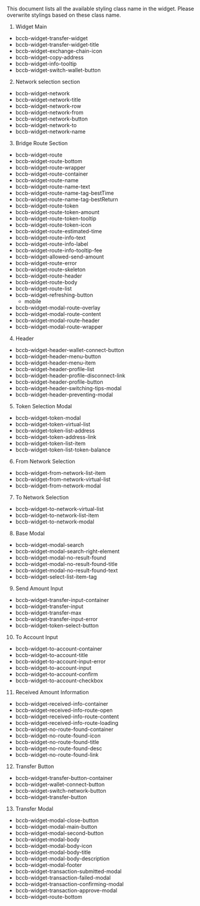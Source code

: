 This document lists all the available styling class name in the widget. Please overwrite stylings
based on these class name.

1. Widget Main

- bccb-widget-transfer-widget
- bccb-widget-transfer-widget-title
- bccb-widget-exchange-chain-icon
- bccb-widget-copy-address
- bccb-widget-info-tooltip
- bccb-widget-switch-wallet-button

2. Network selection section

- bccb-widget-network
- bccb-widget-network-title
- bccb-widget-network-row
- bccb-widget-network-from
- bccb-widget-network-button
- bccb-widget-network-to
- bccb-widget-network-name

3. Bridge Route Section

- bccb-widget-route
- bccb-widget-route-bottom
- bccb-widget-route-wrapper
- bccb-widget-route-container
- bccb-widget-route-name
- bccb-widget-route-name-text
- bccb-widget-route-name-tag-bestTime
- bccb-widget-route-name-tag-bestReturn
- bccb-widget-route-token
- bccb-widget-route-token-amount
- bccb-widget-route-token-tooltip
- bccb-widget-route-token-icon
- bccb-widget-route-estimated-time
- bccb-widget-route-info-text
- bccb-widget-route-info-label
- bccb-widget-route-info-tooltip-fee
- bccb-widget-allowed-send-amount
- bccb-widget-route-error
- bccb-widget-route-skeleton
- bccb-widget-route-header
- bccb-widget-route-body
- bccb-widget-route-list
- bccb-widget-refreshing-button
  - mobile
- bccb-widget-modal-route-overlay
- bccb-widget-modal-route-content
- bccb-widget-modal-route-header
- bccb-widget-modal-route-wrapper

4. Header

- bccb-widget-header-wallet-connect-button
- bccb-widget-header-menu-button
- bccb-widget-header-menu-item
- bccb-widget-header-profile-list
- bccb-widget-header-profile-disconnect-link
- bccb-widget-header-profile-button
- bccb-widget-header-switching-tips-modal
- bccb-widget-header-preventing-modal

5. Token Selection Modal

- bccb-widget-token-modal
- bccb-widget-token-virtual-list
- bccb-widget-token-list-address
- bccb-widget-token-address-link
- bccb-widget-token-list-item
- bccb-widget-token-list-token-balance

6. From Network Selection

- bccb-widget-from-network-list-item
- bccb-widget-from-network-virtual-list
- bccb-widget-from-network-modal

7. To Network Selection

- bccb-widget-to-network-virtual-list
- bccb-widget-to-network-list-item
- bccb-widget-to-network-modal

8. Base Modal

- bccb-widget-modal-search
- bccb-widget-modal-search-right-element
- bccb-widget-modal-no-result-found
- bccb-widget-modal-no-result-found-title
- bccb-widget-modal-no-result-found-text
- bccb-widget-select-list-item-tag

9. Send Amount Input

- bccb-widget-transfer-input-container
- bccb-widget-transfer-input
- bccb-widget-transfer-max
- bccb-widget-transfer-input-error
- bccb-widget-token-select-button

10. To Account Input

- bccb-widget-to-account-container
- bccb-widget-to-account-title
- bccb-widget-to-account-input-error
- bccb-widget-to-account-input
- bccb-widget-to-account-confirm
- bccb-widget-to-account-checkbox

11. Received Amount Information

- bccb-widget-received-info-container
- bccb-widget-received-info-route-open
- bccb-widget-received-info-route-content
- bccb-widget-received-info-route-loading
- bccb-widget-no-route-found-container
- bccb-widget-no-route-found-icon
- bccb-widget-no-route-found-title
- bccb-widget-no-route-found-desc
- bccb-widget-no-route-found-link

12. Transfer Button

- bccb-widget-transfer-button-container
- bccb-widget-wallet-connect-button
- bccb-widget-switch-network-button
- bccb-widget-transfer-button

13. Transfer Modal

- bccb-widget-modal-close-button
- bccb-widget-modal-main-button
- bccb-widget-modal-second-button
- bccb-widget-modal-body
- bccb-widget-modal-body-icon
- bccb-widget-modal-body-title
- bccb-widget-modal-body-description
- bccb-widget-modal-footer
- bccb-widget-transaction-submitted-modal
- bccb-widget-transaction-failed-modal
- bccb-widget-transaction-confirming-modal
- bccb-widget-transaction-approve-modal
- bccb-widget-route-bottom

